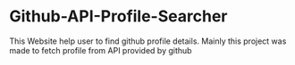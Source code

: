 # Github-API-Profile-Searcher
This Website help user to find github profile details. Mainly this project was made to fetch profile from API provided by github
